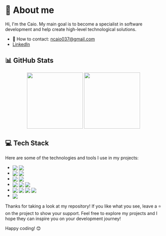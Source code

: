 # 👤 About me

Hi, I'm the Caio.
My main goal is to become a specialist in software development and help create high-level technological solutions.
- 📧 How to contact: ncaio037@gmail.com
- [LinkedIn](https://www.linkedin.com/in/caio-neves-531a26206/)

## 📊 GitHub Stats

<div align="center">
  <img height="180em" src="https://github-readme-stats.vercel.app/api?username=caioneves05&show_icons=true&theme=rose_pine&include_all_commits=true&count_private=true"/>
  <img height="180em" src="https://github-readme-stats.vercel.app/api/top-langs/?username=caioneves05&layout=compact&langs_count=7&theme=rose_pine"/>
</div>

## 💻 Tech Stack

Here are some of the technologies and tools I use in my projects: 

- <img align="center" src="https://img.shields.io/badge/Javascript-FFEA00?style=for-the-badge&logo=typescript&logoColor=black"> <img align="center" src="https://img.shields.io/badge/TypeScript-007ACC?style=for-the-badge&logo=typescript&logoColor=white">
- <img align="center" src="https://img.shields.io/badge/Node.js-43853D?style=for-the-badge&logo=node.js&logoColor=white"> <img align="center" src="https://img.shields.io/badge/Express.js-404D59?style=for-the-badge">
- <img align="center" src="https://img.shields.io/badge/MongoDB-4EA94B?style=for-the-badge&logo=mongodb&logoColor=white"> <img align="center" src="https://img.shields.io/badge/Docker-2496ED?style=for-the-badge&logo=docker&logoColor=white">
- <img align="center" src="https://img.shields.io/badge/Jest-C21325?style=for-the-badge&logo=jest&logoColor=white"> <img align="center" src="https://img.shields.io/badge/NestJS-E0234E?style=for-the-badge&logo=nestjs&logoColor=white"> <img align="center" src="https://img.shields.io/badge/Linux-FCC624?style=for-the-badge&logo=linux&logoColor=black">
- <img align="center" src="https://img.shields.io/badge/React-61DAFB?style=for-the-badge&logo=react&logoColor=white"> <img align="center" src="https://img.shields.io/badge/React_Native-61DAFB?style=for-the-badge&logo=react&logoColor=white"> <img align="center" src="https://img.shields.io/badge/Tailwind CSS-38B2AC?style=for-the-badge&logo=tailwind-css&logoColor=white"> <img align="center" src="https://img.shields.io/badge/Styled Components-DB7093?style=for-the-badge&logo=styled-components&logoColor=white">
- <img align="center" src="https://img.shields.io/badge/AWS-232F3E?style=for-the-badge&logo=amazon-aws&logoColor=white">



Thanks for taking a look at my repository! If you like what you see, leave a ⭐️ on the project to show your support. Feel free to explore my projects and I hope they can inspire you on your development journey!

Happy coding! 😊
